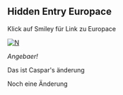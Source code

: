 ## Hidden Entry Europace
Klick auf Smiley für Link zu Europace

[![N](https://www.brandeins.de/pictures/W1siZiIsIjIwMTgvMDgvMjkvMXBvdW1vZ3pzNl9HZW5lcmF0aW9uX1pfMDIuanBnIl0sWyJwIiwidGh1bWIiLCIxMjAweDgwMFx1MDAzZSJdLFsicCIsImVuY29kZSIsImpwZWciLCItcXVhbGl0eSA4NSJdXQ/Generation%20Z%2002.jpeg?fixed_ratio=false&sha=d50b869b6fe0641b)](http://www.europace2.de)

*Angebaer!*

Das ist Caspar's änderung


Noch eine Änderung

